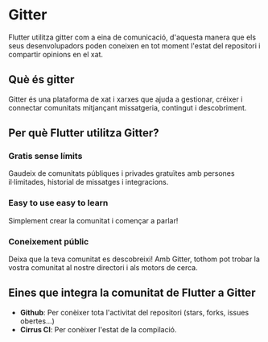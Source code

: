 <!-- TITLE: Mecanismes Comunicacio -->
<!-- SUBTITLE: A quick summary of Mecanismes Comunicacio -->

# Gitter
Flutter utilitza gitter com a eina de comunicació, d'aquesta manera que els seus desenvolupadors poden coneixen en tot moment l'estat del repositori i compartir opinions en el xat.

## Què és gitter

Gitter és una plataforma de xat i xarxes que ajuda a gestionar, créixer i connectar comunitats mitjançant missatgeria, contingut i descobriment.

## Per què Flutter utilitza Gitter?

### Gratis sense límits

Gaudeix de comunitats públiques i privades gratuïtes amb persones il·limitades, historial de missatges i integracions.

### Easy to use easy to learn

Simplement crear la comunitat i començar a parlar!

### Coneixement públic

Deixa que la teva comunitat es descobreixi! Amb Gitter, tothom pot trobar la vostra comunitat al nostre directori i als motors de cerca.

## Eines que integra la comunitat de Flutter a Gitter

- **Github**: Per conèixer tota l'activitat del repositori (stars, forks, issues obertes...)
- **Cirrus CI**: Per conèixer l'estat de la compilació.

